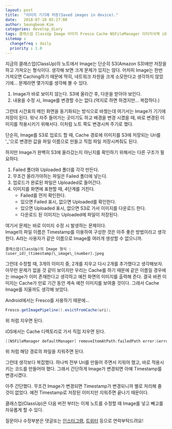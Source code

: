 ```yaml
---
layout: post
title:  "이미지 기기에 저장(Saved images in device)."
date:   2018-07-10 05:27:00
author: Seungbeom Kim
categories: develop_diary
tags: 클래스업 ClassUp Image 이미지 Fresco Cache NSFileManager 이미지삭제 iOS Android
sitemap :
  changefreq : daily
  priority : 1.0
---
```


지금의 클래스업(ClassUp)의 노트에서 Image는 단순히 S3(Amazon S3)에만 저장을 하고 가져오는 형식이다.
생각해 보면 크게 문제가 있지는 않다. 어차피 Image는 한번 가져오면 Caching하기 때문에 딱히, 네트워크 자원을 크게 소모한다고 생각하지 않았기에...
문제라면 몇가지를 생각해 볼 수 있다.
1. Image가 바로 보이지 않는다. S3에 올라간 후, 다운을 받아야 보인다.
2. 내용을 수정 시, Image를 변경할 수는 없다.(억지로 하면 하겠지만... 복잡하다.)

그런데 시간표의 메인 화면을 동기화되는 방식으로 바꿨는데 여기서는 Image가 기기에 저장이 된다. 워낙 자주 들어가는 곳이기도 하고 배경을 변경 시켰을 때, 바로 변경된 이미지를 적용시키기 위해서다. 이처럼 노트 쪽도 변경시켜 주기로 했다.

단순히, Image를 S3로 업로드 할 때, Cache 경로에 이미지를 S3에 저장되는 Uri를 '_'으로 변경한 값을 파일 이름으로 만들고 직접 파일 저장시켜줘도 된다.

하지만 Image가 완벽히 S3에 올라갔는지 아닌지를 확인하기 위해서는 다른 구조가 필요하다.
1. Failed 폴더와 Uploaded 폴더를 각각 만든다.
2. 무조건 올라가야하는 파일은 Failed 폴더에 넣는다.
3. 업로드가 완료된 파일은  Uploaded로 들어간다.
4. 이미지를 화면에 표현할 때, 4단계를 거친다.
    - Failed를 먼저 확인한다.
    - 있으면 Failed 표시, 없으면 Uploaded를 확인한다.
    - 있으면 Uploaded 표시, 없으면 S3로 가서 이미지를 다운로드 한다.
    - 다운로드 된 이미지는 Uploaded에 파일이 저장된다.


여기서 문제는 바로 이미지 수정 시 발생하는 문제이다.<br>
Image의 파일 이름은 Timestamp를 이용하여 구성한 것은 아주 좋은 방법이라고 생각한다. A라는 사용자가 같은 이름으로 Image를 여러개 생성할 수 없으니까.<br>

    클래스업(ClassUp)의 Image 형식 : (user_id)_(timestamp)\_image\_(number).jpeg

그런데 수정할 때, 3개의 이미지 중, 2개를 지우고 다시 2개를 추가했다고 생각해보자. 아무런 문제가 없을 것 같이 보이지만 우리는 Cache를 하기 때문에 같은 이름일 경우에는 image가 이미 존재한다고 생각하고 예전 화면의 이미지를 출력해 준다.
결국 바뀐 이미지는 Cache가 만료 기간 동안 계속 예전 이미지를 보여줄 것이다.
그래서 Cache Image를 지울까도 생각해 보았다.

Android에서는 Fresco를 사용하기 때문에...
```java
Fresco.getImagePipeline().evictFromCache(uri);
```
위 처럼 지우면 된다.

iOS에서는 Cache 디렉토리로 가서 직접 지우면 된다.

```Objective-c
[[NSFileManager defaultManager] removeItemAtPath:failedPath error:&error];
```

위 처럼 해당 경로의 파일을 지워주면 된다.

그런데 생각보다 복잡했다. 하나씩 전부 Uri를 만들어 주면서 지워야 했고, 바로 적용시키는 코드를 만들어야 했다. 그래서 간단하게 Image가 변경되면 아예 Timestamp를 변경시켰다.

아주 간단했다. 무조건 Image가 변경되면 Timestamp가 변경되니까 별로 처리해 줄 것이 없었다.
예전 Timestamp로 저장된 이미지만 지워주면 끝나기 때문이다.

클래스업(ClassUp)은 다음 버전 부터는 이제 노트를 수정할 때  Image를 넣고 빼고를 자유롭게 할 수 있다.

질문이나 수정부분은 댓글또는 [인스타그램](https://www.instagram.com/monseungmon/), [트위터](https://twitter.com/kim_seungbeom) 등으로 연락부탁드려요!
